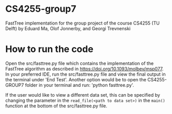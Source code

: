 # CS4255-group7
FastTree implementation for the group project of the course CS4255 (TU Delft) by Eduard Ma, Olof Jonnerby, and Georgi Trevnenski 

# How to run the code
Open the src/fasttree.py file which contains the implementation of the FastTree algorithm as described in https://doi.org/10.1093/molbev/msp077. 
In your preferred IDE, run the src/fasttree.py file and view the final output in the terminal under 'End Test'.
Another option would be to open the CS4255-GROUP7 folder in your terminal and run: 'python fasttree.py'.

If the user would like to view a different data set, this can be specified by changing the parameter in the ```read_file(<path to data set>)``` in the ```main()``` function at the bottom of the src/fasttree.py file.
